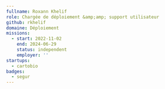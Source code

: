 ```yaml
---
fullname: Roxann Khelif
role: Chargée de déploiement &amp;amp; support utilisateur
github: rkhelif
domaine: Déploiement
missions:
  - start: 2022-11-02
    end: 2024-06-29
    status: independent
    employer: ''
startups:
  - cartobio
badges:
  - segur
---
```

